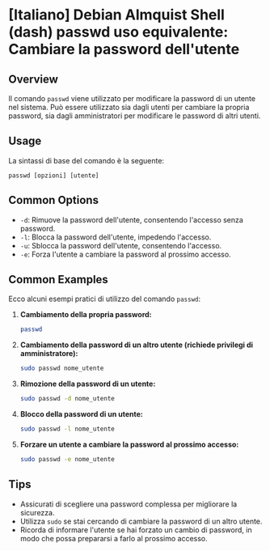 # [Italiano] Debian Almquist Shell (dash) passwd uso equivalente: Cambiare la password dell'utente

## Overview
Il comando `passwd` viene utilizzato per modificare la password di un utente nel sistema. Può essere utilizzato sia dagli utenti per cambiare la propria password, sia dagli amministratori per modificare le password di altri utenti.

## Usage
La sintassi di base del comando è la seguente:

```
passwd [opzioni] [utente]
```

## Common Options
- `-d`: Rimuove la password dell'utente, consentendo l'accesso senza password.
- `-l`: Blocca la password dell'utente, impedendo l'accesso.
- `-u`: Sblocca la password dell'utente, consentendo l'accesso.
- `-e`: Forza l'utente a cambiare la password al prossimo accesso.

## Common Examples
Ecco alcuni esempi pratici di utilizzo del comando `passwd`:

1. **Cambiamento della propria password:**
   ```bash
   passwd
   ```

2. **Cambiamento della password di un altro utente (richiede privilegi di amministratore):**
   ```bash
   sudo passwd nome_utente
   ```

3. **Rimozione della password di un utente:**
   ```bash
   sudo passwd -d nome_utente
   ```

4. **Blocco della password di un utente:**
   ```bash
   sudo passwd -l nome_utente
   ```

5. **Forzare un utente a cambiare la password al prossimo accesso:**
   ```bash
   sudo passwd -e nome_utente
   ```

## Tips
- Assicurati di scegliere una password complessa per migliorare la sicurezza.
- Utilizza `sudo` se stai cercando di cambiare la password di un altro utente.
- Ricorda di informare l'utente se hai forzato un cambio di password, in modo che possa prepararsi a farlo al prossimo accesso.